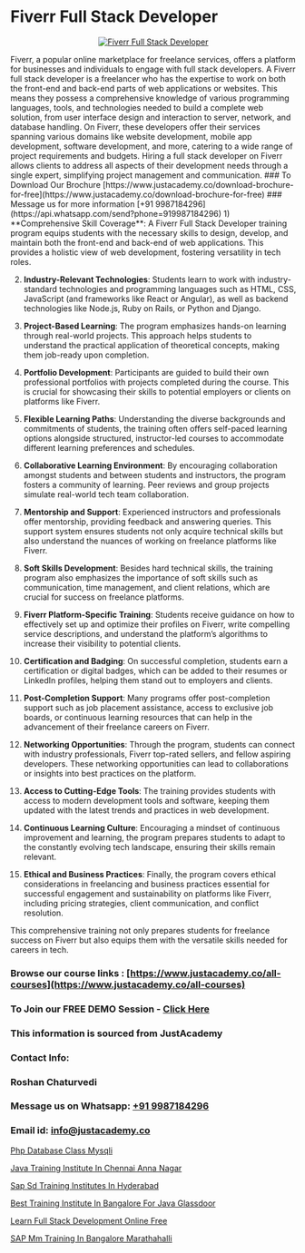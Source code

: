 # Fiverr Full Stack Developer

<p align="center">
  <a href="https://justacademy.co/program-detail/full-stack-web-development">
    <img src="https://justacademy.co/storage2/program_images/1704700371.webp" alt="Fiverr Full Stack Developer">
  </a>
</p>
Fiverr, a popular online marketplace for freelance services, offers a platform for businesses and individuals to engage with full stack developers. A Fiverr full stack developer is a freelancer who has the expertise to work on both the front-end and back-end parts of web applications or websites. This means they possess a comprehensive knowledge of various programming languages, tools, and technologies needed to build a complete web solution, from user interface design and interaction to server, network, and database handling. On Fiverr, these developers offer their services spanning various domains like website development, mobile app development, software development, and more, catering to a wide range of project requirements and budgets. Hiring a full stack developer on Fiverr allows clients to address all aspects of their development needs through a single expert, simplifying project management and communication.
### To Download Our Brochure [https://www.justacademy.co/download-brochure-for-free](https://www.justacademy.co/download-brochure-for-free)
### Message us for more information [+91 9987184296](https://api.whatsapp.com/send?phone=919987184296)
1) **Comprehensive Skill Coverage**: A Fiverr Full Stack Developer training program equips students with the necessary skills to design, develop, and maintain both the front-end and back-end of web applications. This provides a holistic view of web development, fostering versatility in tech roles.

2) **Industry-Relevant Technologies**: Students learn to work with industry-standard technologies and programming languages such as HTML, CSS, JavaScript (and frameworks like React or Angular), as well as backend technologies like Node.js, Ruby on Rails, or Python and Django.

3) **Project-Based Learning**: The program emphasizes hands-on learning through real-world projects. This approach helps students to understand the practical application of theoretical concepts, making them job-ready upon completion.

4) **Portfolio Development**: Participants are guided to build their own professional portfolios with projects completed during the course. This is crucial for showcasing their skills to potential employers or clients on platforms like Fiverr.

5) **Flexible Learning Paths**: Understanding the diverse backgrounds and commitments of students, the training often offers self-paced learning options alongside structured, instructor-led courses to accommodate different learning preferences and schedules.

6) **Collaborative Learning Environment**: By encouraging collaboration amongst students and between students and instructors, the program fosters a community of learning. Peer reviews and group projects simulate real-world tech team collaboration.

7) **Mentorship and Support**: Experienced instructors and professionals offer mentorship, providing feedback and answering queries. This support system ensures students not only acquire technical skills but also understand the nuances of working on freelance platforms like Fiverr.

8) **Soft Skills Development**: Besides hard technical skills, the training program also emphasizes the importance of soft skills such as communication, time management, and client relations, which are crucial for success on freelance platforms.

9) **Fiverr Platform-Specific Training**: Students receive guidance on how to effectively set up and optimize their profiles on Fiverr, write compelling service descriptions, and understand the platform’s algorithms to increase their visibility to potential clients.

10) **Certification and Badging**: On successful completion, students earn a certification or digital badges, which can be added to their resumes or LinkedIn profiles, helping them stand out to employers and clients.

11) **Post-Completion Support**: Many programs offer post-completion support such as job placement assistance, access to exclusive job boards, or continuous learning resources that can help in the advancement of their freelance careers on Fiverr.

12) **Networking Opportunities**: Through the program, students can connect with industry professionals, Fiverr top-rated sellers, and fellow aspiring developers. These networking opportunities can lead to collaborations or insights into best practices on the platform.

13) **Access to Cutting-Edge Tools**: The training provides students with access to modern development tools and software, keeping them updated with the latest trends and practices in web development.

14) **Continuous Learning Culture**: Encouraging a mindset of continuous improvement and learning, the program prepares students to adapt to the constantly evolving tech landscape, ensuring their skills remain relevant.

15) **Ethical and Business Practices**: Finally, the program covers ethical considerations in freelancing and business practices essential for successful engagement and sustainability on platforms like Fiverr, including pricing strategies, client communication, and conflict resolution.

This comprehensive training not only prepares students for freelance success on Fiverr but also equips them with the versatile skills needed for careers in tech.

### Browse our course links : [https://www.justacademy.co/all-courses](https://www.justacademy.co/all-courses) 
### To Join our FREE DEMO Session - [Click Here](https://www.justacademy.co/register-for-course-demo)


### This information is sourced from JustAcademy
### Contact Info:
### Roshan Chaturvedi
### Message us on Whatsapp: [+91 9987184296](https://api.whatsapp.com/send?phone=919987184296)
### Email id: [info@justacademy.co](mailto:info@justacademy.co)
                
[Php Database Class Mysqli](https://www.linkedin.com/pulse/php-database-class-mysqli-justacademy-cupertino-cnjvc?trackingId=4fjMpoMUIGFeRZnu3Xnv4Q%3D%3D&lipi=urn%3Ali%3Apage%3Ad_flagship3_company_admin%3BNP%2FlhOodSumKT6PSkBvdbw%3D%3D)

[Java Training Institute In Chennai Anna Nagar](https://www.linkedin.com/pulse/java-training-institute-chennai-anna-nagar-justacademy-chennai-b8ube?trackingId=5NAJmLDTMaGySg1avDz5RQ%3D%3D&lipi=urn%3Ali%3Apage%3Ad_flagship3_company_admin%3BKj9O4drgTv6a%2Fs28VD3x9A%3D%3D)

[Sap Sd Training Institutes In Hyderabad](https://medium.com/@prempja40/sap-sd-training-institutes-in-hyderabad-f6d5eeeac587)

[Best Training Institute In Bangalore For Java Glassdoor](https://medium.com/@namusn/best-training-institute-in-bangalore-for-java-glassdoor-eb21639c3bab)

[Learn Full Stack Development Online Free](https://justacademyin.github.io/justacademy/learn-full-stack-development-online-free)

[SAP Mm Training In Bangalore Marathahalli](https://justacademyin.github.io/justacademy/sap-mm-training-in-bangalore-marathahalli)

